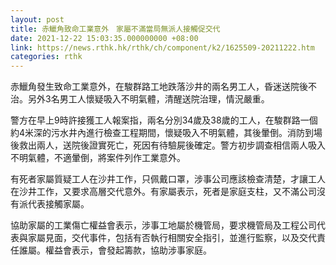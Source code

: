```yaml
---
layout: post
title: 赤鱲角致命工業意外　家屬不滿當局無派人接觸促交代
date: 2021-12-22 15:03:35.000000000 +08:00
link: https://news.rthk.hk/rthk/ch/component/k2/1625509-20211222.htm
categories: rthk
---
```


赤鱲角發生致命工業意外，在駿群路工地跌落沙井的兩名男工人，昏迷送院後不治。另外3名男工人懷疑吸入不明氣體，清醒送院治理，情況嚴重。

警方在早上9時許接獲工人報案指，兩名分別34歲及38歲的工人，在駿群路一個約4米深的污水井內進行檢查工程期間，懷疑吸入不明氣體，其後暈倒。消防到場後救出兩人，送院後證實死亡，死因有待驗屍後確定。警方初步調查相信兩人吸入不明氣體，不適暈倒，將案件列作工業意外。

有死者家屬質疑工人在沙井工作，只佩戴口罩，涉事公司應該檢查清楚，才讓工人在沙井工作，又要求高層交代意外。有家屬表示，死者是家庭支柱，又不滿公司沒有派代表接觸家屬。

協助家屬的工業傷亡權益會表示，涉事工地屬於機管局，要求機管局及工程公司代表與家屬見面，交代事件，包括有否執行相關安全指引，並進行監察，以及交代責任誰屬。權益會表示，會發起籌款，協助涉事家庭。
